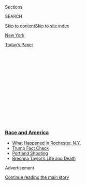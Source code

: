 <div id="app">

<div>

<div>

<div>

<div class="NYTAppHideMasthead css-1q2w90k e1suatyy0">

<div class="section css-ui9rw0 e1suatyy2">

<div class="css-eph4ug er09x8g0">

<div class="css-6n7j50">

</div>

<span class="css-1dv1kvn">Sections</span>

<div class="css-10488qs">

<span class="css-1dv1kvn">SEARCH</span>

</div>

[Skip to content](#site-content)[Skip to site index](#site-index)

</div>

<div id="masthead-section-label" class="css-1wr3we4 eaxe0e00">

[New
York](https://www.nytimes3xbfgragh.onion/section/nyregion)

</div>

<div class="css-10698na e1huz5gh0">

</div>

</div>

<div id="masthead-bar-one" class="section hasLinks css-15hmgas e1csuq9d3">

<div class="css-uqyvli e1csuq9d0">

</div>

<div class="css-1uqjmks e1csuq9d1">

</div>

<div class="css-9e9ivx">

[](https://myaccount.nytimes3xbfgragh.onion/auth/login?response_type=cookie&client_id=vi)

</div>

<div class="css-1bvtpon e1csuq9d2">

[Today’s
Paper](https://www.nytimes3xbfgragh.onion/section/todayspaper)

</div>

</div>

</div>

</div>

<div data-aria-hidden="false">

<div id="site-content" data-role="main">

<div>

<div class="css-1aor85t" style="opacity:0.000000001;z-index:-1;visibility:hidden">

<div class="css-1hqnpie">

<div class="css-epjblv">

<span class="css-17xtcya">[New
York](/section/nyregion)</span><span class="css-x15j1o">|</span><span class="css-fwqvlz">A
Protester, an Unmarked N.Y.P.D. Van and a Viral
Video</span>

</div>

<div class="css-k008qs">

<div class="css-1iwv8en">

<span class="css-18z7m18"></span>

<div>

</div>

</div>

<span class="css-1n6z4y">https://nyti.ms/30Ze7v3</span>

<div class="css-1705lsu">

<div class="css-4xjgmj">

<div class="css-4skfbu" data-role="toolbar" data-aria-label="Social Media Share buttons, Save button, and Comments Panel with current comment count" data-testid="share-tools">

  - 
  - 
  - 
  - 
    
    <div class="css-6n7j50">
    
    </div>

  - 
  - 

</div>

</div>

</div>

</div>

</div>

</div>

<div class="css-13pd83m">

<div class="css-l9svim">

### [<span class="css-pa1jbp"><span class="css-1rxm0ex">Race and</span><span class="css-1rxm0ex"> America</span></span>](https://www.nytimes3xbfgragh.onion/news-event/george-floyd-protests-minneapolis-new-york-los-angeles?name=styln-george-floyd&region=TOP_BANNER&block=storyline_menu_recirc&action=click&pgtype=Article&impression_id=1c0ed6e0-f2ad-11ea-ae1b-c3bd3735f0b5&variant=undefined)

  - <span class="css-ousu42">[What Happened in Rochester,
    N.Y.](https://www.nytimes3xbfgragh.onion/2020/09/04/nyregion/rochester-police-daniel-prude.html?name=styln-george-floyd&region=TOP_BANNER&block=storyline_menu_recirc&action=click&pgtype=Article&impression_id=1c0ed6e1-f2ad-11ea-ae1b-c3bd3735f0b5&variant=undefined)</span>
  - <span class="css-ousu42">[Trump Fact
    Check](https://www.nytimes3xbfgragh.onion/2020/09/01/us/politics/trump-fact-check-protests.html?name=styln-george-floyd&region=TOP_BANNER&block=storyline_menu_recirc&action=click&pgtype=Article&impression_id=1c0ed6e2-f2ad-11ea-ae1b-c3bd3735f0b5&variant=undefined)</span>
  - <span class="css-ousu42">[Portland
    Shooting](https://www.nytimes3xbfgragh.onion/2020/08/30/us/portland-shooting-explained.html?name=styln-george-floyd&region=TOP_BANNER&block=storyline_menu_recirc&action=click&pgtype=Article&impression_id=1c0ed6e3-f2ad-11ea-ae1b-c3bd3735f0b5&variant=undefined)</span>
  - <span class="css-ousu42">[Breonna Taylor’s Life and
    Death](https://www.nytimes3xbfgragh.onion/2020/08/30/us/breonna-taylor-police-killing.html?name=styln-george-floyd&region=TOP_BANNER&block=storyline_menu_recirc&action=click&pgtype=Article&impression_id=1c0efdf0-f2ad-11ea-ae1b-c3bd3735f0b5&variant=undefined)</span>

</div>

</div>

<div id="top-wrapper" class="css-1sy8kpn">

<div id="top-slug" class="css-l9onyx">

Advertisement

</div>

[Continue reading the main
story](#after-top)

<div class="ad top-wrapper" style="text-align:center;height:100%;display:block;min-height:250px">

<div id="top" class="place-ad" data-position="top" data-size-key="top">

</div>

</div>

<div id="after-top">

</div>

</div>

<div>

<div id="sponsor-wrapper" class="css-1hyfx7x">

<div id="sponsor-slug" class="css-19vbshk">

Supported by

</div>

[Continue reading the main
story](#after-sponsor)

<div id="sponsor" class="ad sponsor-wrapper" style="text-align:center;height:100%;display:block">

</div>

<div id="after-sponsor">

</div>

</div>

<div class="css-186x18t">

New York Today

</div>

<div class="css-1vkm6nb ehdk2mb0">

# A Protester, an Unmarked N.Y.P.D. Van and a Viral Video

</div>

<div class="css-18e8msd">

<div class="css-vp77d3 epjyd6m0">

<div class="css-1baulvz">

By <span class="css-1baulvz last-byline" itemprop="name">Juliana
Kim</span>

</div>

</div>

  - July 30,
    2020

  - 
    
    <div class="css-4xjgmj">
    
    <div class="css-d8bdto" data-role="toolbar" data-aria-label="Social Media Share buttons, Save button, and Comments Panel with current comment count" data-testid="share-tools">
    
      - 
      - 
      - 
      - 
        
        <div class="css-6n7j50">
        
        </div>
    
      - 
      - 
    
    </div>
    
    </div>

</div>

</div>

<div class="section meteredContent css-1r7ky0e" name="articleBody" itemprop="articleBody">

<div class="css-1fanzo5 StoryBodyCompanionColumn">

<div class="css-53u6y8">

*\[Want to get New York Today by email?* [*Here’s the
sign-up*](https://www.nytimes3xbfgragh.onion/newsletters/newyorktoday)*.\]*

**It’s
Thursday.**

</div>

</div>

<div style="max-width:100%;margin:0 auto">

<div class="css-17dprlf" data-id="100000004236491" data-slug="ny-today-weather-module" style="max-width:600px">

</div>

</div>

<div class="css-1fanzo5 StoryBodyCompanionColumn">

<div class="css-53u6y8">

**Weather:** ** Mostly sunny, with a high in the low 90s. Chance of an
afternoon thunderstorm. **

**Alternate-side parking**: Suspended through Sunday.

-----

The [videos showing the
arrest](https://twitter.com/Naddleez/status/1288232816451432453) quickly
went viral: New York City police officers, some in plain clothes,
interrupted a peaceful march against police brutality on Tuesday and
pulled a protester into an unmarked minivan.

</div>

</div>

<div class="css-1fanzo5 StoryBodyCompanionColumn">

<div class="css-53u6y8">

On social media, people shared the video thousands of times and
immediately compared the tactics they observed with those used by
federal agents at protests in Portland, Ore.

With the “anxiety about what’s happening in Portland, the N.Y.P.D.
deploying unmarked vans with plainclothes cops to make street arrests of
protesters feels more like provocation than public safety,” [Councilman
Brad Lander of Brooklyn wrote on
Twitter.](https://twitter.com/bradlander/status/1288289187880476672)

The Police Department said the protester, Nikki Stone, was arrested in
connection with “damaging police cameras during five separate criminal
incidents in and around City Hall Park.” She was charged with criminal
mischief and vandalism.

Mayor Bill de Blasio on Wednesday suggested that the arrest was
justified, but he called the execution “troubling.” “It was the wrong
time and the wrong place to effectuate that arrest,” he said at a news
briefing.

Here’s what you need to know.

### <span>The details</span>

Ms. Stone, 18, was arrested at about 6 p.m. Tuesday at Second Avenue and
East 25th Street in the Kips Bay section of Manhattan as she
participated in a demonstration.

</div>

</div>

<div class="css-1fanzo5 StoryBodyCompanionColumn">

<div class="css-53u6y8">

People at the scene and those who viewed video of the arrest seemed
shocked, and also confused about exactly what had occurred. Most videos
showed a silver van driving alongside the protesters when officers, some
wearing bulletproof vests and others in plain clothes, jumped out of the
vehicle to detain Ms. Stone. Almost immediately, officers on bicycles
blocked anyone from intervening.

Hours later, she was released from police custody with a desk appearance
ticket, requiring her to return to court at a later date.

On Wednesday, Chief of Detectives Rodney K. Harrison posted a [video
montage](https://twitter.com/NYPDDetectives/status/1288493685571821568)
on Twitter that appeared to show a woman vandalizing police cameras.

“The N.Y.P.D. welcomes peaceful protests,” Chief Harrison wrote.
“However, damage to N.Y.P.D. technology that helps keep this city safe
will never be tolerated.”

### <span>The context</span>

Ms. Stone was protesting the July 22 clearing of the Occupy City Hall
encampment at City Hall Park. Her sudden arrest drew parallels to
tactics used in Portland.

There, federal agents have been clashing with protesters on the streets,
with personnel without obvious markings [pulling demonstrators into
unmarked
vans](https://www.nytimes3xbfgragh.onion/2020/07/17/us/portland-protests.html).

*\[Read more about* [*how the video of the protester’s arrest drew
criticism*](https://www.nytimes3xbfgragh.onion/2020/07/28/nyregion/nypd-protester-van.html)*.\]*

The New York police said that warrant squads typically use unmarked
vehicles to look for people wanted in connection with crimes, and that
officers were following standard procedure.

</div>

</div>

<div class="css-1fanzo5 StoryBodyCompanionColumn">

<div class="css-53u6y8">

### <span>The reaction</span>

Several city and state officials joined Mr. Lander in criticizing the
incident.

Councilwoman Carlina Rivera, who represents the district where the
arrest took place, called the strategy “a massive overstep.” Comptroller
Scott M. Stringer said he was “deeply concerned,” and Council Speaker
Corey Johnson called the arrest “totally unacceptable.”

At a news briefing on Wednesday, Gov. Andrew M. Cuomo described the
video as “disturbing.”

“I’m surprised that, especially at this time, the N.Y.P.D. would take
such an obnoxious action,” Mr. Cuomo said. “It was wholly insensitive to
everything that has gone on.”

In a statement, Paul DiGiacomo, the president of the N.Y.P.D.
Detectives’ Endowment Association, responded to the governor:
“Detectives did what the government asked of them. What’s ‘obnoxious’
is your unjustified criticism of those men and women who are holding
this city together, and the only ones preventing its descent into
lawlessness.”

-----

## From The Times

[Why Barr’s Pick for Brooklyn Prosecutor Faces Scrutiny From All
Sides](https://www.nytimes3xbfgragh.onion/2020/07/30/nyregion/seth-ducharme-us-attorney-brooklyn.html)

[‘Hidden Gem’ Made Popular by TikTok Is Shut to Keep Out-of-Towners
Away](https://www.nytimes3xbfgragh.onion/2020/07/29/nyregion/lake-solitude-closed-racism.html)

[Met Museum Acquires Two Sculptures by Wangechi
Mutu](https://www.nytimes3xbfgragh.onion/2020/07/28/arts/design/met-museum-wangechi-mutu.html)

[Racist Incident From Bronx Zoo’s Past Draws
Apology](https://www.nytimes3xbfgragh.onion/2020/07/29/arts/bronx-zoo-apology-racism.html)

Want more news? [Check out our full
coverage](https://www.nytimes3xbfgragh.onion/section/nyregion).

**The Mini Crossword:** Here is [today’s
puzzle](https://www.nytimes3xbfgragh.onion/crosswords/game/mini).

-----

</div>

</div>

<div class="css-1fanzo5 StoryBodyCompanionColumn">

<div class="css-53u6y8">

## What we’re reading

A nonbinary law student has sued to get **an “X” gender option** on New
York driver’s licenses.
\[[Gothamist](https://gothamist.com/news/nonbinary-nyu-law-student-sues-get-x-gender-option-ny-drivers-licenses)\]

The city’s Department of Education handed out over **320,000 iPads** to
students. Now it needs them back.
\[[Chalkbeat](https://ny.chalkbeat.org/2020/7/29/21347043/remote-learning-devices-distribution-nyc)\]

People are **injecting drugs** in broad daylight in Midtown Manhattan.
\[[New York
Post](https://nypost.com/2020/07/28/apparent-junkies-turn-part-of-nycs-midtown-into-shooting-gallery/)\]

-----

## And finally: July in N.Y.C., 168 years ago

For decades, The Times has been chronicling broiling days like the ones
we’re experiencing now, but 168 years ago this week it published one of
the paper’s earliest and most extraordinary weather stories.

Ben Weiser, who covers the Manhattan federal courts for The Times, was
browsing through the paper’s voluminous electronic database in 2013 when
he stumbled upon that article, titled “The Streets in Midsummer,” which
reported on New York City’s stifling-hot summer of 1852.

“It dawned on me that this might be The Times’s first weather story,” he
told me.

Mr. Weiser set out to learn more about the 1,500-word piece, published
in the first year of the newspaper’s existence, and he discovered that
it was about much more than the weather.

It was “full of meticulous detail, social commentary, references to art
and literature, and overwrought prose,” [Mr. Weiser wrote in an article
in 2013](https://archive.nytimes3xbfgragh.onion/www.nytimes3xbfgragh.onion/interactive/2013/07/28/nyregion/heat-struck-july-1852.html)
about the original piece and the window it offered into how the paper
covered the city nearly a decade before the Civil War.

</div>

</div>

<div class="css-1fanzo5 StoryBodyCompanionColumn">

<div class="css-53u6y8">

Dust, for example, was everywhere. As the 1852 article noted, the city,
with 515,000 people, was coated with a mix of “decomposed vegetable
matters; the filth left there by thousands of passing animals; all
conceivable sources of dirt, and all degrees of rottenness.”

In addition, the carcasses of dead horses and other animals often lay
unattended, as did discarded food waste. Piles of manure stood outside
stables and in the street. The city had no organized sanitation service.

“We have no idea how terrible the city smelled,” Jon A. Peterson, a
professor emeritus of history at Queens College, said in Mr. Weiser’s
article.

*It’s Thursday — stay
cool.*

-----

## Metropolitan Diary: Big birthday

</div>

</div>

<div class="css-79elbk" data-testid="photoviewer-wrapper">

<div class="css-z3e15g" data-testid="photoviewer-wrapper-hidden">

</div>

<div class="css-1a48zt4 ehw59r15" data-testid="photoviewer-children">

![](https://static01.graylady3jvrrxbe.onion/images/2020/07/26/nyregion/26diary-illos-03/26diary-illos-03-articleLarge.jpg?quality=75&auto=webp&disable=upscale)

</div>

</div>

<div class="css-1fanzo5 StoryBodyCompanionColumn">

<div class="css-53u6y8">

Dear Diary:

It was March 2013, and I was having a big birthday. Because the date
fell on a weekday, my wife and I had delayed going out for a celebratory
dinner until Saturday. I was looking forward to that, but my actual
birthday just didn’t feel memorable.

Normally, I walked the mile from my home to the office and back, but
that night, I decided to take the M102 bus instead. I boarded the bus at
42nd Street and Third Avenue.

</div>

</div>

<div class="css-1fanzo5 StoryBodyCompanionColumn">

<div class="css-53u6y8">

“Whose birthday is it today?” the driver said. “It must be somebody’s.”

After thinking it over for a moment, I spoke up somewhat sheepishly to
say that it was my birthday. Another passenger did too.

After asking our names, the driver encouraged the bus full of strangers
to sing “Happy Birthday” to us.

Which they did, with gusto.

*— Richard Rubenstein*

-----

*New York Today is published weekdays around 6 a.m.* [*Sign up
here*](https://www.nytimes3xbfgragh.onion/newsletters/newyorktoday?module=inline)
*to get it by email. You can also find it at*
[*nytoday.com*](http://www.nytoday.com/)*.*

*We’re experimenting with the format of New York Today. What would you
like to see more (or less) of? Post a comment or email us:*
[*nytoday@NYTimes.com*](mailto:nytoday@NYTimes.com)*.*

</div>

</div>

</div>

<div>

</div>

<div>

</div>

<div>

</div>

<div>

<div id="bottom-wrapper" class="css-1ede5it">

<div id="bottom-slug" class="css-l9onyx">

Advertisement

</div>

[Continue reading the main
story](#after-bottom)

<div id="bottom" class="ad bottom-wrapper" style="text-align:center;height:100%;display:block;min-height:90px">

</div>

<div id="after-bottom">

</div>

</div>

</div>

</div>

</div>

## Site Index

<div>

</div>

## Site Information Navigation

  - [© <span>2020</span> <span>The New York Times
    Company</span>](https://help.nytimes3xbfgragh.onion/hc/en-us/articles/115014792127-Copyright-notice)

<!-- end list -->

  - [NYTCo](https://www.nytco.com/)
  - [Contact
    Us](https://help.nytimes3xbfgragh.onion/hc/en-us/articles/115015385887-Contact-Us)
  - [Work with us](https://www.nytco.com/careers/)
  - [Advertise](https://nytmediakit.com/)
  - [T Brand Studio](http://www.tbrandstudio.com/)
  - [Your Ad
    Choices](https://www.nytimes3xbfgragh.onion/privacy/cookie-policy#how-do-i-manage-trackers)
  - [Privacy](https://www.nytimes3xbfgragh.onion/privacy)
  - [Terms of
    Service](https://help.nytimes3xbfgragh.onion/hc/en-us/articles/115014893428-Terms-of-service)
  - [Terms of
    Sale](https://help.nytimes3xbfgragh.onion/hc/en-us/articles/115014893968-Terms-of-sale)
  - [Site
    Map](https://spiderbites.nytimes3xbfgragh.onion)
  - [Help](https://help.nytimes3xbfgragh.onion/hc/en-us)
  - [Subscriptions](https://www.nytimes3xbfgragh.onion/subscription?campaignId=37WXW)

</div>

</div>

</div>

</div>
